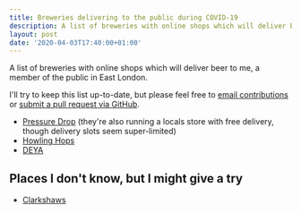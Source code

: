 ```yaml
---
title: Breweries delivering to the public during COVID-19
description: A list of breweries with online shops which will deliver beer to me, a member of the public in East London.
layout: post
date: '2020-04-03T17:40:00+01:00'
---
```


A list of breweries with online shops which will deliver beer to me, a member of the public in East London.

I'll try to keep this list up-to-date, but please feel free to [email contributions](mailto:craiga@craiga.id.au) or [submit a pull request via GitHub](https://github.com/craiga/craiga.id.au/edit/master/_lists/covid-19-breweries.markdown).

* [Pressure Drop](https://pressuredropbrewing.co.uk) (they're also running a locals store with free delivery, though delivery slots seem super-limited)
* [Howling Hops](https://www.howlinghops.co.uk/shop/)
* [DEYA](https://shop.deyabrewing.com)


## Places I don't know, but I might give a try

 * [Clarkshaws](https://www.clarkshaws.co.uk/shop.html)
